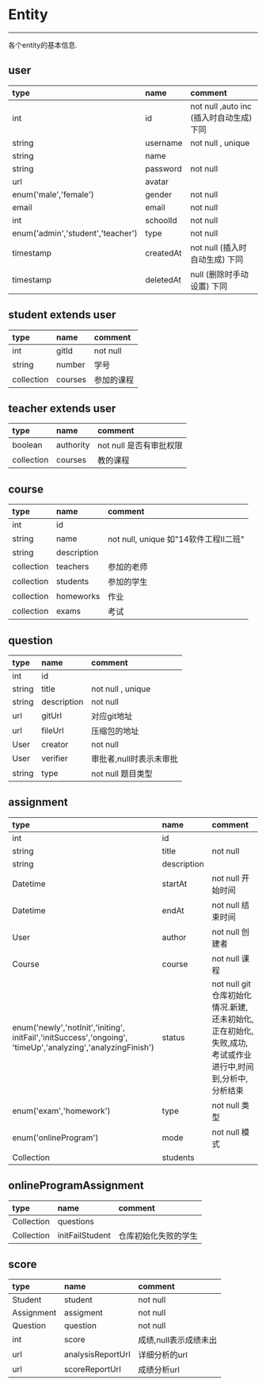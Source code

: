 # Entity

---

各个entity的基本信息.

## user

| type | name | comment |
| :--- | :--- | :--- |
| int | id |not null ,auto inc (插入时自动生成)  下同  |
| string | username |not null , unique |
| string | name |  |
| string | password |not null |
| url | avatar |  |
| enum\('male','female'\) | gender |not null |
| email | email | not null |
| int | schoolId |not null  |
| enum\('admin','student','teacher'\) | type | not null  |
| timestamp |createdAt  |not null (插入时自动生成) 下同 |
| timestamp |deletedAt  | null (删除时手动设置) 下同|

## student extends user

| type | name | comment |
| :--- | :--- | :--- |
| int | gitId |not null  |
| string | number | 学号 |
| collection | courses | 参加的课程 |

## teacher extends user

| type | name | comment |
| :--- | :--- | :--- |
| boolean | authority | not null 是否有审批权限 |
| collection | courses | 教的课程 |

## course

| type | name | comment |
| :--- | :--- | :--- |
| int | id |  |
| string | name |not null, unique 如"14软件工程II二班" |
| string | description |  |
| collection | teachers | 参加的老师 |
| collection | students | 参加的学生 |
| collection | homeworks | 作业 |
| collection | exams | 考试 |

## question

| type | name | comment |
| :--- | :--- | :--- |
| int | id |  |
| string | title |not null , unique |
| string | description | not null |
| url | gitUrl | 对应git地址 |
| url | fileUrl | 压缩包的地址 |
| User | creator |not null  |
| User | verifier | 审批者,null时表示未审批 |
| string | type |not null 题目类型 |

## assignment

| type | name | comment |
| :--- | :--- | :--- |
| int | id |  |
| string | title |not null |
| string | description |  |
| Datetime | startAt | not null 开始时间 |
| Datetime | endAt | not null 结束时间 |
| User | author |not null 创建者 |
| Course | course |not null 课程 |
| enum\('newly','notInit','initing',<br>initFail','initSuccess','ongoing',<br>'timeUp','analyzing','analyzingFinish'\) | status |not null git仓库初始化情况.新建,还未初始化,正在初始化,失败,成功,考试或作业进行中,时间到,分析中,分析结束 |
| enum('exam','homework') | type |not null 类型 |
| enum('onlineProgram') | mode |not null 模式 |
| Collection | students |   |

## onlineProgramAssignment
| type | name | comment |
| :--- | :--- | :--- |
| Collection | questions |  |
| Collection | initFailStudent | 仓库初始化失败的学生 |

## score

| type | name | comment |
| :--- | :--- | :--- |
| Student | student | not null |
| Assignment | assigment | not null  |
| Question | question | not null  |
| int | score | 成绩,null表示成绩未出 |
| url | analysisReportUrl | 详细分析的url |
| url | scoreReportUrl | 成绩分析url |



